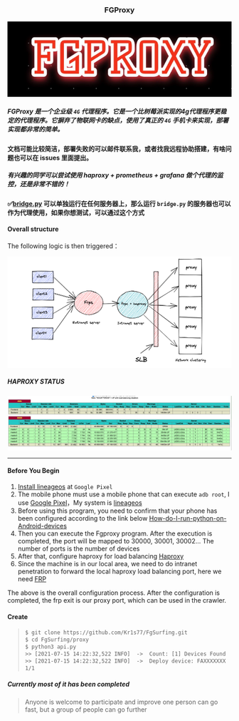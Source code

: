 <h3 align="center"> FGProxy </h2>

<p align="center"><img src="https://raw.githubusercontent.com/Kr1s77/FgSurfing/main/log.png" 
        alt="Master"></p>


##### FGProxy 是一个企业级 `4G` 代理程序。它是一个比树莓派实现的4g代理程序更稳定的代理程序。它摒弃了物联网卡的缺点，使用了真正的 `4G` 手机卡来实现，部署实现都非常的简单。

#### 文档可能比较简洁，部署失败的可以邮件联系我，或者找我远程协助搭建，有啥问题也可以在 issues 里面提出。
##### 有兴趣的同学可以尝试使用 haproxy + prometheus + grafana 做个代理的监控，还是非常不错的！

#### ✅[bridge.py](https://github.com/Kr1s77/FgSurfing/blob/main/proxy/bridge.py) 可以单独运行在任何服务器上，那么运行 `bridge.py` 的服务器也可以作为代理使用，如果你想测试，可以通过这个方式

#### Overall structure

The following logic is then triggered：
<p align="center"><img src="https://github.com/Kr1s77/FgSurfing/blob/main/Fgproxy.png?raw=true" alt="Master"></p>


##### HAPROXY STATUS 
<p align="center"><img src="https://raw.githubusercontent.com/Kr1s77/FgSurfing/main/haproxy.png" alt="Master"></p>

---

#### Before You Begin
1. [Install lineageos](https://wiki.lineageos.org/devices/sailfish/install) at `Google Pixel`
2. The mobile phone must use a mobile phone that can execute `adb root`, I use [Google Pixel](https://en.wikipedia.org/wiki/Pixel_(1st_generation))，My system is [lineageos](https://www.lineageos.org/) 
3. Before using this program, you need to confirm that your phone has been configured according to the link below [How-do-I-run-python-on-Android-devices](https://kr1s77.github.io/2021/7/12/How-do-I-run-python-on-Android-devices/)
4. Then you can execute the Fgproxy program. After the execution is completed, the port will be mapped to 30000, 30001, 30002... The number of ports is the number of devices 
5. After that, configure haproxy for load balancing [Haproxy](https://github.com/haproxy/haproxy)
6. Since the machine is in our local area, we need to do intranet penetration to forward the local haproxy load balancing port, here we need [FRP](https://github.com/fatedier/frp)

The above is the overall configuration process. After the configuration is completed, the frp exit is our proxy port, which can be used in the crawler. 

#### Create

>   ```shell
>   $ git clone https://github.com/Kr1s77/FgSurfing.git
>   $ cd FgSurfing/proxy
>   $ python3 api.py
>   >> [2021-07-15 14:22:32,522 INFO]  ->  Count: [1] Devices Found
>   >> [2021-07-15 14:22:32,522 INFO]  ->  Deploy device: FAXXXXXXX  1/1
>   ```

##### Currently most of it has been completed
> Anyone is welcome to participate and improve
> one person can go fast, but a group of people can go further

